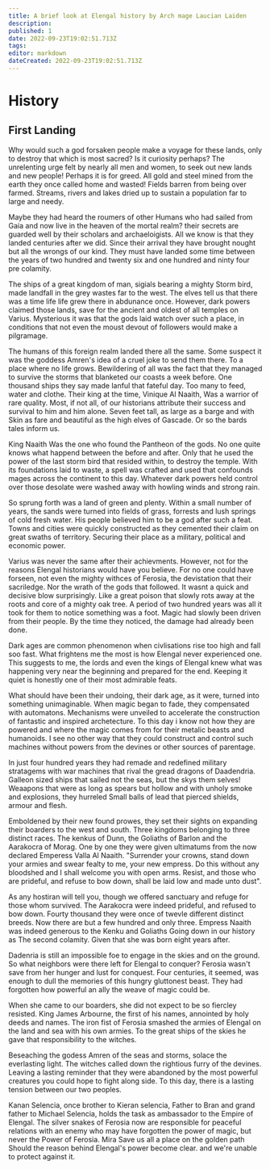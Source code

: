 ```yaml
---
title: A brief look at Elengal history by Arch mage Laucian Laiden
description: 
published: 1
date: 2022-09-23T19:02:51.713Z
tags: 
editor: markdown
dateCreated: 2022-09-23T19:02:51.713Z
---
```


# History
## First Landing
Why would such a god forsaken people make a voyage for these lands, only to destroy that which is most sacred?  Is it curiosity perhaps?  The unrelenting urge felt by nearly all men and women, to seek out new lands and new people!  Perhaps it is for greed.  All  gold and steel mined from the earth they once called home and wasted!  Fields barren from being over farmed.  Streams, rivers and lakes dried up to sustain a population far to large and needy.  

Maybe they had heard the roumers of other Humans who had sailed from Gaia and now live in the heaven of the mortal realm?  their secrets are guarded well by their scholars and archaeloigists.  All we know is that they landed centuries after we did.  Since their arrival they have brought nought but all the wrongs of our kind.  They must have landed some time between the years of two hundred and twenty six and one hundred and ninty four pre colamity.  

The ships of a great kingdom of man, sigials bearing a mighty Storm bird, made landfall in the grey wastes far to the west.  The elves tell us that there was a time life life grew there in abdunance once.  However, dark powers claimed those lands, save for the ancient and oldest of all temples on Varius.  Mysterious it was that the gods laid watch over such a place, in conditions that not even the moust devout of followers would make a pilgramage.  

The humans of this foreign realm landed there all the same.  Some suspect it was the goddess Amren's idea of a cruel joke to send them there.  To a place where no life grows.  Bewildering of all was the fact that they managed to survive the storms that blanketed our coasts a week before.  One thousand ships they say made lanful that fateful day.  Too many to feed, water and clothe.  Their king at the time, Vinique Al Naaith, Was a warrior of rare quality. Most, if not all, of our historians attribute their success and survival to him and him alone.  Seven feet tall, as large as a barge and with Skin as fare and beautiful as the high elves of Gascade.  Or so the bards tales inform us.  

King Naaith Was the one who found the Pantheon of the gods.  No one quite knows what happend between the before and after.  Only that he used the power of the last storm bird that resided within, to destroy the temple.  With its foundations laid to waste, a spell was crafted and used that confounds mages across the continent to this day.  Whatever dark powers held control over those desolate were washed away with howling winds and strong rain.  

So sprung forth was a land of green and plenty.  Within a small number of years, the sands were turned into fields of grass, forrests and lush springs of cold fresh water.  His people believed him to be a god after such a feat.  Towns and cities were quickly constructed as they cemented their claim on great swaths of territory.  Securing their place as a military, political and economic power.

Varius was never the same after their achievments.  However, not for the reasons Elengal historians would have you believe.  For no one could have forseen, not even the mighty withces of Ferosia, the devistation that their sacriledge.  Nor the wrath of the gods that followed.  It wasnt a quick and decisive blow surprisingly.  Like a great poison that slowly rots away at the roots and core of a mighty oak tree.  A period of two hundred years was all it took for them to notice something was a foot.  Magic had slowly been driven from their people.  By the time they noticed, the damage had already been done.  

Dark ages are common phenomenon when civlisations rise too high and fall soo fast.  What frightens me the most is how Elengal never experienced one.  This suggests to me, the lords and even the kings of Elengal knew what was happening very near the beginning and prepared for the end.  Keeping it quiet is honestly one of their most admirable feats.  

What should have been their undoing, their dark age, as it were, turned into something unimaginable.  When magic began to fade, they compensated with automatons. Mechanisms were unveiled to accelerate the construction of fantastic and inspired archetecture. To this day i know not how they are powered and where the magic comes from for their metalic beasts and humanoids.  I see no other way that they could construct and control such machines without powers from the devines or other sources of parentage. 

In just four hundred years they had remade and redefined military stratagems with war machines that rival the gread dragons of Daadendria.  Galleon sized ships that sailed not the seas, but the skys them selves!  Weaapons that were as long as spears but hollow and with unholy smoke and explosions, they hurreled Small balls of lead that pierced shields, armour and flesh.  

Emboldened by their new found prowes, they set their sights on expanding their boarders to the west and south.  Three kingdoms belonging to three distinct races.  The kenkus of Dunn, the Goliaths of Barlon and the Aarakocra of Morag.  One by one they were given ultimatums from the now declared Emperess Valla Al Naaith.  "Surrender your crowns, stand down your armies and swear fealty to me, your new empress.  Do this without any bloodshed and I shall welcome you with open arms.  Resist, and those who are prideful, and refuse to bow down, shall be laid low and made unto dust".  

As any hostiran will tell you, though we offered sanctuary and refuge for those whom survived.  The Aarakocra were indeed prideful, and refused to bow down.  Fourty thousand they were once of twevle different distinct breeds.  Now there are but a few hundred and only three.  Empress Naaith was indeed generous to the Kenku and Goliaths  Going down in our history as The second colamity.  Given that she was born eight years after.  

Dadenria is still an impossible foe to engage in the skies and on the ground.  So what neighbors were there left for Elengal to conquer?  Ferosia wasn't save from her hunger and lust for conquest. Four centuries, it seemed, was enough to dull the memories of this hungry gluttonest beast.  They had forgotten how powerful an ally the weave of magic could be.

When she came to our boarders, she did not expect to be so fiercley resisted.  King James Arbourne, the first of his names, annointed by holy deeds and names.  The iron fist of Ferosia smashed the armies of Elengal on the land and sea with his own armies.  To the great ships of the skies he gave that responsibility to the witches.  

Beseaching the godess Amren of the seas and storms, solace the everlasting light.  The witches called down the rightious furry of the devines.  Leaving a lasting reminder that they were abandoned by the most powerful creatures you could hope to fight along side.  To this day, there is a lasting tension between our two peoples.  

Kanan Selencia, once brother to Kieran selencia, Father to Bran and grand father to Michael Selencia, holds the task as ambassador to the Empire of Elengal.  The silver snakes of Ferosia now are responsible for peaceful relations with an enemy who may have forgotten the power of magic, but never the Power of Ferosia.  Mira Save us all a place on the golden path Should the reason behind Elengal's power become clear.  and we're unable to protect against it.